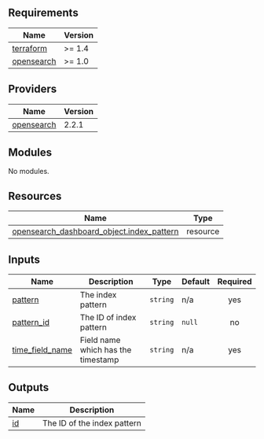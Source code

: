 <!-- BEGINNING OF PRE-COMMIT-TERRAFORM DOCS HOOK -->
## Requirements

| Name | Version |
|------|---------|
| <a name="requirement_terraform"></a> [terraform](#requirement\_terraform) | >= 1.4 |
| <a name="requirement_opensearch"></a> [opensearch](#requirement\_opensearch) | >= 1.0 |

## Providers

| Name | Version |
|------|---------|
| <a name="provider_opensearch"></a> [opensearch](#provider\_opensearch) | 2.2.1 |

## Modules

No modules.

## Resources

| Name | Type |
|------|------|
| [opensearch_dashboard_object.index_pattern](https://registry.terraform.io/providers/opensearch-project/opensearch/latest/docs/resources/dashboard_object) | resource |

## Inputs

| Name | Description | Type | Default | Required |
|------|-------------|------|---------|:--------:|
| <a name="input_pattern"></a> [pattern](#input\_pattern) | The index pattern | `string` | n/a | yes |
| <a name="input_pattern_id"></a> [pattern\_id](#input\_pattern\_id) | The ID of index pattern | `string` | `null` | no |
| <a name="input_time_field_name"></a> [time\_field\_name](#input\_time\_field\_name) | Field name which has the timestamp | `string` | n/a | yes |

## Outputs

| Name | Description |
|------|-------------|
| <a name="output_id"></a> [id](#output\_id) | The ID of the index pattern |
<!-- END OF PRE-COMMIT-TERRAFORM DOCS HOOK -->
